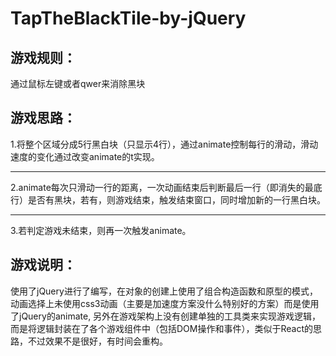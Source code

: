 # TapTheBlackTile-by-jQuery
## 游戏规则：
通过鼠标左键或者qwer来消除黑块

## 游戏思路：

1.将整个区域分成5行黑白块（只显示4行），通过animate控制每行的滑动，滑动速度的变化通过改变animate的t实现。
***
2.animate每次只滑动一行的距离，一次动画结束后判断最后一行（即消失的最底行）是否有黑块，若有，则游戏结束，触发结束窗口，同时增加新的一行黑白块。
***
3.若判定游戏未结束，则再一次触发animate。

## 游戏说明：

使用了jQuery进行了编写，在对象的创建上使用了组合构造函数和原型的模式，动画选择上未使用css3动画（主要是加速度方案没什么特别好的方案）而是使用了jQuery的animate, 另外在游戏架构上没有创建单独的工具类来实现游戏逻辑，而是将逻辑封装在了各个游戏组件中（包括DOM操作和事件），类似于React的思路，不过效果不是很好，有时间会重构。